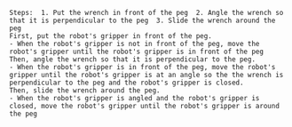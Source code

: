 
    Steps:  1. Put the wrench in front of the peg  2. Angle the wrench so that it is perpendicular to the peg  3. Slide the wrench around the peg
    First, put the robot's gripper in front of the peg.
    - When the robot's gripper is not in front of the peg, move the robot's gripper until the robot's gripper is in front of the peg
    Then, angle the wrench so that it is perpendicular to the peg.
    - When the robot's gripper is in front of the peg, move the robot's gripper until the robot's gripper is at an angle so the the wrench is perpendicular to the peg and the robot's gripper is closed.
    Then, slide the wrench around the peg.
    - When the robot's gripper is angled and the robot's gripper is closed, move the robot's gripper until the robot's gripper is around the peg